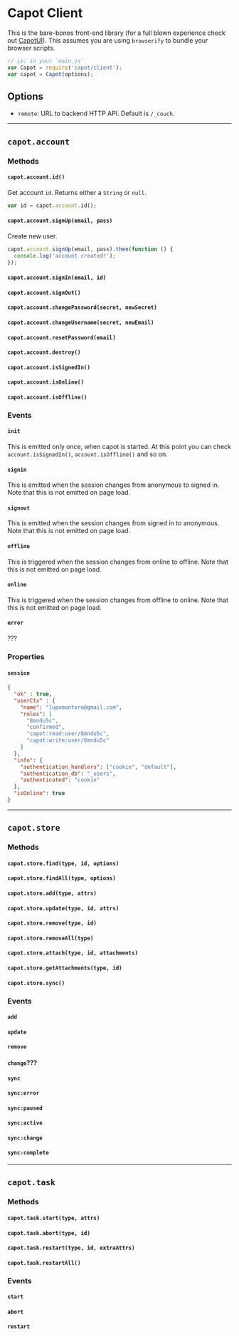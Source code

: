 # Capot Client

This is the bare-bones front-end library (for a full blown experience check out [CapotUI](./ui/)). This assumes you are using `browserify` to bundle your browser scripts.

```js
// ie: in your `main.js`
var Capot = require('capot/client');
var capot = Capot(options);
```

## Options

* `remote`: URL to backend HTTP API. Default is `/_couch`.

***

## `capot.account`

### Methods

#### `capot.account.id()`

Get account `id`. Returns either a `String` or `null`.

```js
var id = capot.account.id();
```

#### `capot.account.signUp(email, pass)`

Create new user.

```js
capot.account.signUp(email, pass).then(function () {
  console.log('account created!');
});
```

#### `capot.account.signIn(email, id)`
#### `capot.account.signOut()`
#### `capot.account.changePassword(secret, newSecret)`
#### `capot.account.changeUsername(secret, newEmail)`
#### `capot.account.resetPassword(email)`
#### `capot.account.destroy()`
#### `capot.account.isSignedIn()`
#### `capot.account.isOnline()`
#### `capot.account.isOffline()`

### Events

#### `init`

This is emitted only once, when capot is started. At this point you can check `account.isSignedIn()`, `account.isOffline()` and so on.

#### `signin`

This is emitted when the session changes from anonymous to signed in. Note that this is not emitted on page load.

#### `signout`

This is emitted when the session changes from signed in to anonymous. Note that this is not emitted on page load.

#### `offline`

This is triggered when the session changes from online to offline. Note that this is not emitted on page load.

#### `online`

This is triggered when the session changes from offline to online. Note that this is not emitted on page load.

#### `error`

???

### Properties

#### `session`

```json
{
  "ok" : true,
  "userCtx" : {
    "name": "lupomontero@gmail.com",
    "roles": [
      "8mndu5c",
      "confirmed",
      "capot:read:user/8mndu5c",
      "capot:write:user/8mndu5c"
    ]
  },
  "info": {
    "authentication_handlers": ["cookie", "default"],
    "authentication_db": "_users",
    "authenticated": "cookie"
  },
  "isOnline": true
}
```

***

## `capot.store`

### Methods

#### `capot.store.find(type, id, options)`
#### `capot.store.findAll(type, options)`
#### `capot.store.add(type, attrs)`
#### `capot.store.update(type, id, attrs)`
#### `capot.store.remove(type, id)`
#### `capot.store.removeAll(type)`
#### `capot.store.attach(type, id, attachments)`
#### `capot.store.getAttachments(type, id)`
#### `capot.store.sync()`

### Events

#### `add`
#### `update`
#### `remove`
#### `change`???
#### `sync`
#### `sync:error`
#### `sync:paused`
#### `sync:active`
#### `sync:change`
#### `sync:complete`

***

## `capot.task`

### Methods

#### `capot.task.start(type, attrs)`
#### `capot.task.abort(type, id)`
#### `capot.task.restart(type, id, extraAttrs)`
#### `capot.task.restartAll()`

### Events

#### `start`
#### `abort`
#### `restart`
